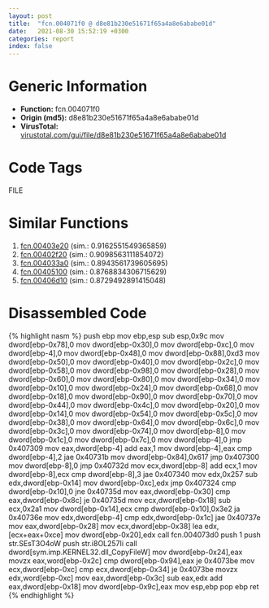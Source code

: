 ```yaml
---
layout: post
title:  "fcn.004071f0 @ d8e81b230e51671f65a4a8e6ababe01d"
date:   2021-08-30 15:52:19 +0300
categories: report
index: false
---
```


# Generic Information
- **Function:** fcn.004071f0
- **Origin (md5):** d8e81b230e51671f65a4a8e6ababe01d
- **VirusTotal:** [virustotal.com/gui/file/d8e81b230e51671f65a4a8e6ababe01d][virustotal_ref]

# Code Tags
<span class="tag" id="FILE">FILE</span>


# Similar Functions

1. [fcn.00403e20][similar_1_ref] (sim.: 0.9162551549365859)
2. [fcn.00402f20][similar_2_ref] (sim.: 0.9098563111854072)
3. [fcn.004033a0][similar_3_ref] (sim.: 0.8943561739605695)
4. [fcn.00405100][similar_4_ref] (sim.: 0.8768834306715629)
5. [fcn.00406d10][similar_5_ref] (sim.: 0.8729492891415048)


# Disassembled Code

{% highlight nasm %}
push ebp
mov ebp,esp
sub esp,0x9c
mov dword[ebp-0x78],0
mov dword[ebp-0x30],0
mov dword[ebp-0xc],0
mov dword[ebp-4],0
mov dword[ebp-0x48],0
mov dword[ebp-0x88],0xd3
mov dword[ebp-0x50],0
mov dword[ebp-0x40],0
mov dword[ebp-0x2c],0
mov dword[ebp-0x58],0
mov dword[ebp-0x98],0
mov dword[ebp-0x28],0
mov dword[ebp-0x60],0
mov dword[ebp-0x80],0
mov dword[ebp-0x34],0
mov dword[ebp-0x10],0
mov dword[ebp-0x24],0
mov dword[ebp-0x68],0
mov dword[ebp-0x18],0
mov dword[ebp-0x90],0
mov dword[ebp-0x70],0
mov dword[ebp-0x44],0
mov dword[ebp-0x4c],0
mov dword[ebp-0x20],0
mov dword[ebp-0x14],0
mov dword[ebp-0x54],0
mov dword[ebp-0x5c],0
mov dword[ebp-0x38],0
mov dword[ebp-0x64],0
mov dword[ebp-0x6c],0
mov dword[ebp-0x3c],0
mov dword[ebp-0x74],0
mov dword[ebp-8],0
mov dword[ebp-0x1c],0
mov dword[ebp-0x7c],0
mov dword[ebp-4],0
jmp 0x407309
mov eax,dword[ebp-4]
add eax,1
mov dword[ebp-4],eax
cmp dword[ebp-4],2
jae 0x40731b
mov dword[ebp-0x84],0x617
jmp 0x407300
mov dword[ebp-8],0
jmp 0x40732d
mov ecx,dword[ebp-8]
add ecx,1
mov dword[ebp-8],ecx
cmp dword[ebp-8],3
jae 0x407340
mov edx,0x257
sub edx,dword[ebp-0x14]
mov dword[ebp-0xc],edx
jmp 0x407324
cmp dword[ebp-0x10],0
jne 0x40735d
mov eax,dword[ebp-0x30]
cmp eax,dword[ebp-0x8c]
je 0x40735d
mov ecx,dword[ebp-0x18]
sub ecx,0x2a1
mov dword[ebp-0x14],ecx
cmp dword[ebp-0x10],0x3e2
ja 0x40736e
mov edx,dword[ebp-4]
cmp edx,dword[ebp-0x1c]
jae 0x40737e
mov eax,dword[ebp-0x28]
mov ecx,dword[ebp-0x38]
lea edx,[ecx+eax+0xce]
mov dword[ebp-0x20],edx
call fcn.004073d0
push 1
push str.SEsT3O4oW
push str.i8OL257Ii
call dword[sym.imp.KERNEL32.dll_CopyFileW]
mov dword[ebp-0x24],eax
movzx eax,word[ebp-0x2c]
cmp dword[ebp-0x94],eax
je 0x4073be
mov ecx,dword[ebp-0xc]
cmp ecx,dword[ebp-0x34]
je 0x4073be
movzx edx,word[ebp-0xc]
mov eax,dword[ebp-0x3c]
sub eax,edx
add eax,dword[ebp-0x18]
mov dword[ebp-0x9c],eax
mov esp,ebp
pop ebp
ret 
{% endhighlight %}


[similar_1_ref]: /report/fcn.00403e20@abc9786e2a489b932acab8d94330570f
[similar_2_ref]: /report/fcn.00402f20@5ce971de92cdc4218f02ac78c0c9e31a
[similar_3_ref]: /report/fcn.004033a0@abc9786e2a489b932acab8d94330570f
[similar_4_ref]: /report/fcn.00405100@91990b2a71b4496d16eeca2a1944c7d3
[similar_5_ref]: /report/fcn.00406d10@5ce971de92cdc4218f02ac78c0c9e31a
[virustotal_ref]: https://www.virustotal.com/gui/file/d8e81b230e51671f65a4a8e6ababe01d